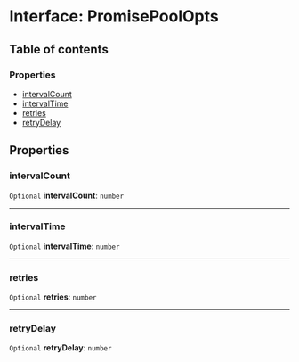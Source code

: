 # Interface: PromisePoolOpts

## Table of contents

### Properties

* [intervalCount](/auto-docs/editor/interfaces/PromisePoolOpts.md#intervalcount)
* [intervalTime](/auto-docs/editor/interfaces/PromisePoolOpts.md#intervaltime)
* [retries](/auto-docs/editor/interfaces/PromisePoolOpts.md#retries)
* [retryDelay](/auto-docs/editor/interfaces/PromisePoolOpts.md#retrydelay)

## Properties

### intervalCount

`Optional` **intervalCount**: `number`

***

### intervalTime

`Optional` **intervalTime**: `number`

***

### retries

`Optional` **retries**: `number`

***

### retryDelay

`Optional` **retryDelay**: `number`
